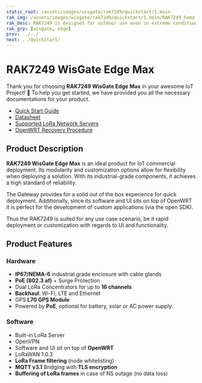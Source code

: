 ```yaml
---
static_root: /assets/images/wisgate/rak7249/quickstart/1.main
rak_img: /assets/images/wisgate/rak7249/quickstart/1.main/RAK7249_home.png
rak_desc: RAK7249 is designed for outdoor use even in extreme conditions with an IP67 graded enclosure. It has a built-in GPS module and LoRa Server, and it supports multiple backhaul connectivity options such as Wi-Fi, LTE, and Ethernet. Moreover, RAK7249 is powered by PoE with options for battery, solar, or AC power supply.
rak_grp: [wisgate, edge]
prev: ../../
next: ../Quickstart/
---
```


# RAK7249 WisGate Edge Max

Thank you for choosing **RAK7249 WisGate Edge Max** in your awesome IoT Project! 🎉 To help you get started, we have provided you all the necessary documentations for your product.

* [Quick Start Guide](../Quickstart/)
* [Datasheet](../Datasheet/)
* [Supported LoRa Network Servers](../Supported-LoRa-Network-Servers/)
* [OpenWRT Recovery Procedure](/Knowledge-Hub/Learn/OpenWRT-Recovery-Procedure/)


## Product Description

**RAK7249 WisGate Edge Max** is an ideal product for IoT commercial deployment. Its modularity and customization options allow for flexibility when deploying a solution. With its industrial-grade components, it achieves a high standard of reliability.

The Gateway provides for a solid out of the box experience for quick deployment. Additionally, since its software and UI sits on top of OpenWRT it is perfect for the development of custom applications (via the open SDK).

Thus the RAK7249 is suited for any use case scenario, be it rapid deployment or customization with regards to UI and functionality.

## Product Features

### Hardware

- **IP67/NEMA-6** industrial grade enclosure with cable glands
- **PoE (802.3 af)** + Surge Protection
- Dual LoRa Concentrators for up to **16 channels**
- **Backhaul**: Wi-Fi, LTE and Ethernet
- GPS **L70 GPS Module**
- Powered by **PoE**, optional for battery, solar or AC power supply.

### Software

- Built-in LoRa Server
- OpenVPN
- Software and UI sit on top of **OpenWRT**
- LoRaWAN 1.0.3
- **LoRa Frame filtering** (node whitelisting)
- **MQTT v3.1** Bridging with **TLS encryption**
- **Buffering of LoRa frames** in case of NS outage (no data loss)

